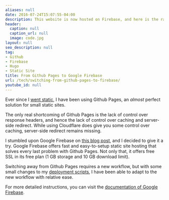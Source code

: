 ```yaml
---
aliases: null
date: 2016-07-24T15:07:55-04:00
description: This website is now hosted on Firebase, and here is the rationale for the switch
header:
  caption: null
  caption_url: null
  image: code.jpg
layout: null
seo_description: null
tag:
- Github
- Firebase
- Hugo
- Static Site
title: From Github Pages to Google Firebase
url: /tech/switching-from-github-pages-to-firebase/
youtube_id: null
---
```


Ever since I [went static](/tech/jekyll/), I have been using Github Pages, an *almost* perfect solution for small static sites.

The only real shortcoming of Github Pages is the lack of control over response headers, and hence the lack of control over caching and server-side redirect. While using Cloudflare does give you some control over caching, server-side redirect remains missing.

I stumbled upon Google Firebase on [this blog post](https://www.leowkahman.com/2016/07/14/static-blog-generated-by-hugo-hosted-on-google-firebase/), and I decided to give it a try. Google Firebase offers fast and easy-to-setup static site hosting that solves every last problem with Github Pages. Not only that, it offers free SSL in its free plan (1 GB storage and 10 GB download limit).

Switching away from Github Pages requires a new workflow, but with some small changes to my [deployment scripts](/tech/hugo-site-deployment-workflow/), I have been able to adapt to the new workflow with relative ease.

For more detailed instructions, you can visit the [documentation of Google Firebase](/tech/hugo-site-deployment-workflow/).

